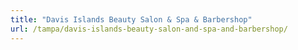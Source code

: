 ```yaml
---
title: "Davis Islands Beauty Salon & Spa & Barbershop"
url: /tampa/davis-islands-beauty-salon-and-spa-and-barbershop/
---
```

